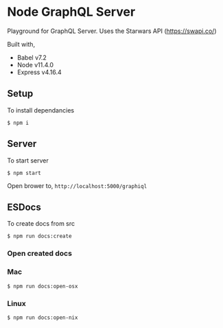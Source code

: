 # Node GraphQL Server
Playground for GraphQL Server.  Uses the Starwars API (https://swapi.co/)

Built with,
- Babel v7.2
- Node v11.4.0
- Express v4.16.4

## Setup
To install dependancies
```
$ npm i
```

## Server
To start server
```
$ npm start
```
Open brower to,
`http://localhost:5000/graphiql`

## ESDocs
To create docs from src
```
$ npm run docs:create
```
### Open created docs
### Mac
```
$ npm run docs:open-osx
```
### Linux
```
$ npm run docs:open-nix
```